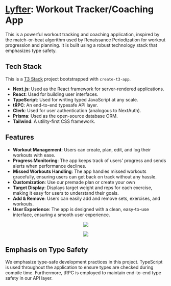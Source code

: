 # [Lyfter](https://lyfter.vercel.app/): Workout Tracker/Coaching App

This is a powerful workout tracking and coaching application, inspired by the match-or-beat algorithm used by Renaissance Periodization for workout progression and planning. It is built using a robust technology stack that emphasizes type safety.

## Tech Stack
This is a [T3 Stack](https://create.t3.gg/) project bootstrapped with `create-t3-app`.
- **Next.js**: Used as the React framework for server-rendered applications.
- **React**: Used for building user interfaces.
- **TypeScript**: Used for writing typed JavaScript at any scale.
- **tRPC**: An end-to-end typesafe API layer.
- **Clerk**: Used for user authentication (analogous to NextAuth).
- **Prisma**: Used as the open-source database ORM.
- **Tailwind**: A utility-first CSS framework.

## Features

- **Workout Management**: Users can create, plan, edit, and log their workouts with ease.
- **Progress Monitoring**: The app keeps track of users' progress and sends alerts when performance declines.
- **Missed Workouts Handling**: The app handles missed workouts gracefully, ensuring users can get back on track without any hassle.
- **Customization**: Use our premade plan or create your own
- **Target Display**: Displays target weight and reps for each exercise, making it easy for users to understand their goals.
- **Add & Remove**: Users can easily add and remove sets, exercises, and workouts.
- **User Experience**: The app is designed with a clean, easy-to-use interface, ensuring a smooth user experience.
<p align="center">
  <img src="https://github.com/JohnZolton/lyfter/assets/102374100/a9842095-a3e1-4565-a10b-896b3ccccf95"/>
</p>
<p align="center">
  <img src="https://github.com/JohnZolton/lyfter/assets/102374100/021e1ae2-a07d-4dbd-b482-a0020ea5d8ef"/>
</p>


## Emphasis on Type Safety

We emphasize type-safe development practices in this project. TypeScript is used throughout the application to ensure types are checked during compile time. Furthermore, tRPC is employed to maintain end-to-end type safety in our API layer.



